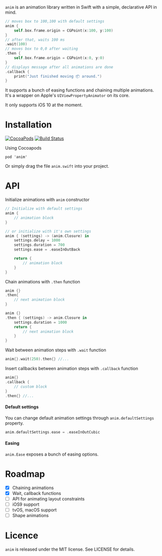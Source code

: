 `anim` is an animation library written in Swift with a simple, declarative API in mind.

```swift
// moves box to 100,100 with default settings
anim {
    self.box.frame.origin = CGPoint(x:100, y:100)
}
// after that, waits 100 ms
.wait(100)
// moves box to 0,0 after waiting
.then {
    self.box.frame.origin = CGPoint(x:0, y:0)
}
// displays message after all animations are done
.callback {
    print("Just finished moving 📦 around.")
}
```

It supports a bunch of easing functions and chaining multiple animations. It's a wrapper on Apple's `UIViewPropertyAnimator` on its core.

It only supports iOS 10 at the moment.

# Installation

[![CocoaPods](https://img.shields.io/cocoapods/v/anim.svg)](https://cocoapods.org/pods/anim)
[![Build Status](https://travis-ci.org/onurersel/anim.svg?branch=master)](https://travis-ci.org/onurersel/anim)

Using Cocoapods
```
pod 'anim'
```

Or simply drag the file `anim.swift` into your project.

# API

Initialize animations with `anim` constructor
```swift
// Initialize with default settings
anim {
    // animation block
}
```
```swift
// or initialize with it's own settings
anim { (settings) -> (anim.Closure) in
    settings.delay = 1000
    settings.duration = 700
    settings.ease = .easeInOutBack

    return {
        // animation block
    }
}
```

Chain animations with `.then` function
```swift
anim {}
.then{
    // next animation block
}
```
```swift
anim {}
.then { (settings) -> anim.Closure in
    settings.duration = 1000
    return {
        // next animation block
    }
}
```

Wait between animation steps with `.wait` function
```swift
anim{}.wait(250).then{} //...
```

Insert callbacks between animation steps with `.callback` function
```swift
anim{}
.callback {
    // custom block
}
.then{} //...
```

#### Default settings
You can change default animation settings through `anim.defaultSettings` property.
```swift
anim.defaultSettings.ease = .easeInOutCubic
```

#### Easing
`anim.Ease` exposes a bunch of easing options.


# Roadmap
- [x] Chaining animations
- [x] Wait, callback functions
- [ ] API for animating layout constraints
- [ ] iOS9 support
- [ ] tvOS, macOS support
- [ ] Shape animations

# Licence
`anim` is released under the MIT license. See LICENSE for details.

